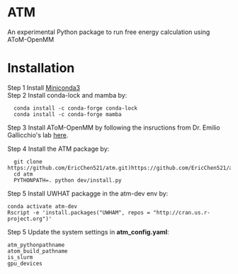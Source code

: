 ATM
==========================
An experimental Python package to run free energy calculation using AToM-OpenMM

Installation
============

Step 1 Install [Miniconda3](https://docs.conda.io/projects/miniconda/en/latest/)\
Step 2 Install conda-lock and mamba by:
````
  conda install -c conda-forge conda-lock
  conda install -c conda-forge mamba
````
Step 3 Install AToM-OpenMM by following the insructions from Dr. Emilio Gallicchio's lab [here](https://github.com/Gallicchio-Lab/AToM-OpenMM).

Step 4 Install the ATM package by:
````
  git clone https://github.com/EricChen521/atm.git)https://github.com/EricChen521/atm.git
  cd atm
  PYTHONPATH=. python dev/install.py
````
Step 5 Install UWHAT packagge in the atm-dev env by:
```
conda activate atm-dev
Rscript -e 'install.packages("UWHAM", repos = "http://cran.us.r-project.org")' 
```
Step 5 Update the system settings in **atm_config.yaml**:
```
atm_pythonpathname
atom_build_pathname
is_slurm
gpu_devices 
```
  
